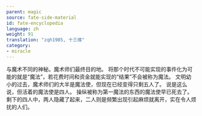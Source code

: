 ```yaml
---
parent: magic
source: fate-side-material
id: fate-encyclopedia
language: zh
weight: 91
translation: "zqh1985, 十三维"
category:
- miracle
---
```


与魔术不同的神秘。魔术师们最终目的地。
将那个时代不可能实现的事件化为可能的就是“魔法”，若花费时间和资金就能实现的“结果”不会被称为魔法。
文明幼小的过去，魔术师们的大半是魔法使，但现在已经变得只剩五人了。
说是这么说，但活着的魔法使是四人。
操纵被称为第一魔法的东西的魔法使早已死去了。
剩下的四人中，两人隐藏了起来，二人则是频繁出现引起麻烦就离开，实在令人烦扰的人们。
